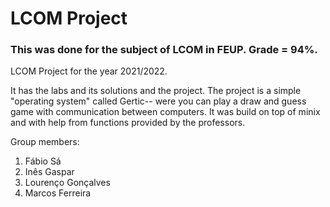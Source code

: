 # LCOM Project

### This was done for the subject of LCOM in FEUP. Grade = 94%.

LCOM Project for the year 2021/2022.

It has the labs and its solutions and the project.
The project is a simple "operating system" called Gertic-- were you can play a draw and guess game with communication between computers.
It was build on top of minix and with help from functions provided by the professors.

Group members:

1. Fábio Sá
2. Inês Gaspar
3. Lourenço Gonçalves
4. Marcos Ferreira
